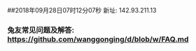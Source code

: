 ##2018年09月28日07时12分07秒 新址: 142.93.211.13
### 兔友常见问题及解答: https://github.com/wanggonging/d/blob/w/FAQ.md
